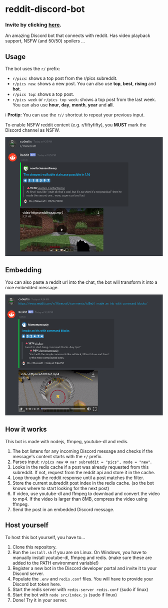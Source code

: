 # reddit-discord-bot

### Invite by clicking [here](https://discord.com/oauth2/authorize?client_id=711524405163065385&scope=bot&permissions=326720).

An amazing Discord bot that connects with reddit. Has video playback support, NSFW (and 50/50) spoilers ...

## Usage

The bot uses the `r/` prefix:

-   `r/pics`: shows a top post from the r/pics subreddit.
-   `r/pics new`: shows a new post. You can also use **top**, **best**, **rising** and **hot**.
-   `r/pics top`: shows a top post.
-   `r/pics week` or `r/pics top week`: shows a top post from the last week. You can also use **hour**, **day**, **month**, **year** and **all**.

ℹ️ **Protip:** You can use the `r//` shortcut to repeat your previous input.

To enable NSFW reddit content (e.g. r/fiftyfifty), you **MUST** mark the Discord channel as NSFW.

![bot prefix usage](https://github.com/CodeStix/reddit-discord-bot/raw/master/images/redditprefix.png)

## Embedding

You can also paste a reddit url into the chat, the bot will transform it into a nice embedded message.

![reddit url embedding](https://github.com/CodeStix/reddit-discord-bot/raw/master/images/redditurl.png)

## How it works

This bot is made with nodejs, ffmpeg, youtube-dl and redis.

1. The bot listens for any incoming Discord message and checks if the message's content starts with the `r/` prefix.
2. Parses input: `r/pics new` => `var subreddit = "pics", mode = "new"`.
3. Looks in the redis cache if a post was already requested from this subreddit. If not, request from the reddit api and store it in the cache.
4. Loop through the reddit response until a post matches the filter.
5. Store the current subreddit post index in the redis cache. (so the bot knows where to start looking for the next post)
6. If video, use youtube-dl and ffmpeg to download and convert the video to mp4. If the video is larger than 8MB, compress the video using ffmpeg.
7. Send the post in an embedded Discord message.

## Host yourself

To host this bot yourself, you have to...

1. Clone this repository.
2. Run the `install.sh` if you are on Linux. On Windows, you have to manually install youtube-dl, ffmpeg and redis. (make sure these are added to the PATH environment variable!)
3. Register a new bot in the Discord developer portal and invite it to your Discord server.
4. Populate the `.env` and `redis.conf` files. You will have to provide your Discord bot token here.
5. Start the redis server with `redis-server redis.conf` (sudo if linux)
6. Start the bot with `node src/index.js` (sudo if linux)
7. Done! Try it in your server.
